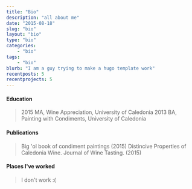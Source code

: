 ```yaml
---
title: "Bio"
description: "all about me"
date: "2015-08-18"
slug: "bio"
layout: "bio"
type: "bio"
categories:
    - "bio"
tags:
    - "bio"
blurb: "I am a guy trying to make a hugo template work"
recentposts: 5
recentprojects: 5
---
```


#### Education
>2015    MA, Wine Appreciation, University of Caledonia
>2013    BA, Painting with Condiments, University of Caledonia

#### Publications
> Big 'ol book of condiment paintings (2015)
> Distincive Properties of Caledonia Wine. Journal of Wine Tasting. (2015)

#### Places I've worked
>I don't work :(